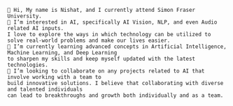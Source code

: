 
    👋 Hi, My name is Nishat, and I currently attend Simon Fraser University.
    👀 I’m interested in AI, specifically AI Vision, NLP, and even Audio related AI inputs. 
	I love to explore the ways in which technology can be utilized to solve real-world problems and make our lives easier.
    🌱 I’m currently learning advanced concepts in Artificial Intelligence, Machine Learning, and Deep Learning 
	to sharpen my skills and keep myself updated with the latest technologies.
    💞️ I’m looking to collaborate on any projects related to AI that involve working with a team to
	build innovative solutions. I believe that collaborating with diverse and talented individuals 
    can lead to breakthroughs and growth both individually and as a team.
   


